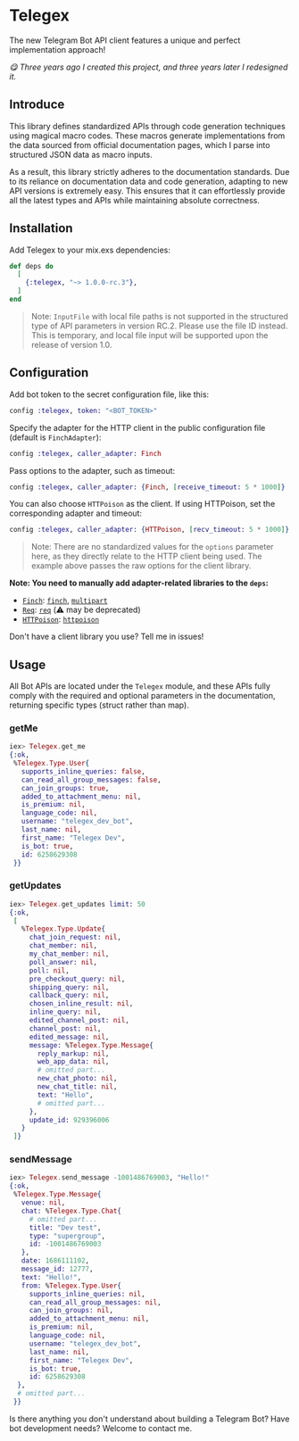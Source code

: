 # Telegex

The new Telegram Bot API client features a unique and perfect implementation approach!

_😋 Three years ago I created this project, and three years later I redesigned it._

## Introduce

This library defines standardized APIs through code generation techniques using magical macro codes. These macros generate implementations from the data sourced from official documentation pages, which I parse into structured JSON data as macro inputs.

As a result, this library strictly adheres to the documentation standards. Due to its reliance on documentation data and code generation, adapting to new API versions is extremely easy. This ensures that it can effortlessly provide all the latest types and APIs while maintaining absolute correctness.

## Installation

Add Telegex to your mix.exs dependencies:

```elixir
def deps do
  [
    {:telegex, "~> 1.0.0-rc.3"},
  ]
end
```

>Note: `InputFile` with local file paths is not supported in the structured type of API parameters in version RC.2. Please use the file ID instead. This is temporary, and local file input will be supported upon the release of version 1.0.

## Configuration

Add bot token to the secret configuration file, like this:

```elixir
config :telegex, token: "<BOT_TOKEN>"
```

Specify the adapter for the HTTP client in the public configuration file (default is `FinchAdapter`):

```elixir
config :telegex, caller_adapter: Finch
```

Pass options to the adapter, such as timeout:

```elixir
config :telegex, caller_adapter: {Finch, [receive_timeout: 5 * 1000]}
```

You can also choose `HTTPoison` as the client. If using HTTPoison, set the corresponding adapter and timeout:

```elixir
config :telegex, caller_adapter: {HTTPoison, [recv_timeout: 5 * 1000]}
```

>Note: There are no standardized values for the `options` parameter here, as they directly relate to the HTTP client being used. The example above passes the raw options for the client library.

**Note: You need to manually add adapter-related libraries to the `deps`:**

- [`Finch`](https://hexdocs.pm/telegex/Telegex.Caller.Adapter.Finch.html): [`finch`](https://hex.pm/packages/finch), [`multipart`](https://hex.pm/packages/multipart)
- [`Req`](https://hexdocs.pm/telegex/Telegex.Caller.Adapter.Req.html): [`req`](https://hex.pm/packages/req) (⚠️ may be deprecated)
- [`HTTPoison`](https://hexdocs.pm/telegex/Telegex.Caller.Adapter.HTTPoison.html): [`httpoison`](https://hex.pm/packages/httpoison)

Don't have a client library you use? Tell me in issues!

## Usage

All Bot APIs are located under the `Telegex` module, and these APIs fully comply with the required and optional parameters in the documentation, returning specific types (struct rather than map).

### getMe

```elixir
iex> Telegex.get_me
{:ok,
 %Telegex.Type.User{
   supports_inline_queries: false,
   can_read_all_group_messages: false,
   can_join_groups: true,
   added_to_attachment_menu: nil,
   is_premium: nil,
   language_code: nil,
   username: "telegex_dev_bot",
   last_name: nil,
   first_name: "Telegex Dev",
   is_bot: true,
   id: 6258629308
 }}
```

### getUpdates

```elixir
iex> Telegex.get_updates limit: 50
{:ok,
 [
   %Telegex.Type.Update{
     chat_join_request: nil,
     chat_member: nil,
     my_chat_member: nil,
     poll_answer: nil,
     poll: nil,
     pre_checkout_query: nil,
     shipping_query: nil,
     callback_query: nil,
     chosen_inline_result: nil,
     inline_query: nil,
     edited_channel_post: nil,
     channel_post: nil,
     edited_message: nil,
     message: %Telegex.Type.Message{
       reply_markup: nil,
       web_app_data: nil,
       # omitted part...
       new_chat_photo: nil,
       new_chat_title: nil,
       text: "Hello",
       # omitted part...
     },
     update_id: 929396006
   }
 ]}
```

### sendMessage

```elixir
iex> Telegex.send_message -1001486769003, "Hello!"
{:ok,
 %Telegex.Type.Message{
   venue: nil,
   chat: %Telegex.Type.Chat{
     # omitted part...
     title: "Dev test",
     type: "supergroup",
     id: -1001486769003
   },
   date: 1686111102,
   message_id: 12777,
   text: "Hello!",
   from: %Telegex.Type.User{
     supports_inline_queries: nil,
     can_read_all_group_messages: nil,
     can_join_groups: nil,
     added_to_attachment_menu: nil,
     is_premium: nil,
     language_code: nil,
     username: "telegex_dev_bot",
     last_name: nil,
     first_name: "Telegex Dev",
     is_bot: true,
     id: 6258629308
  }, 
  # omitted part...
 }}
```

Is there anything you don't understand about building a Telegram Bot? Have bot development needs? Welcome to contact me.
